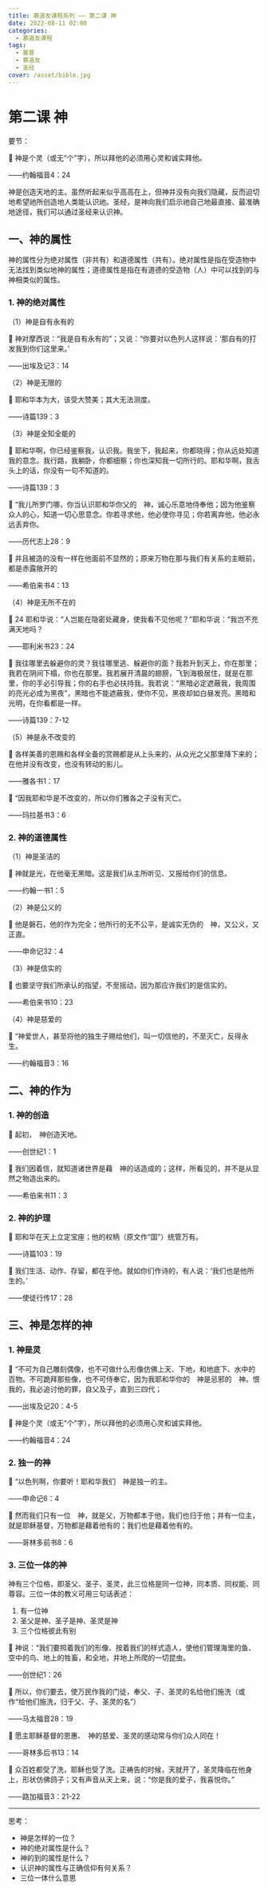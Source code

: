 ```yaml
---
title: 慕道友课程系列 —— 第二课 神
date: 2022-08-11 02:00
categories:
  - 慕道友课程
tags:
  - 基督
  - 慕道友
  - 圣经
cover: /asset/bible.jpg
---
```


# 第二课 神

要节：

<aside>
📙 神是个灵（或无“个”字），所以拜他的必须用心灵和诚实拜他。

——约翰福音4：24

</aside>

神是创造天地的主。虽然听起来似乎高高在上，但神并没有向我们隐藏，反而迫切地希望祂所创造地人类能认识祂。圣经，是神向我们启示祂自己地最直接、最准确地途径，我们可以通过圣经来认识神。

## 一、神的属性

神的属性分为绝对属性（非共有）和道德属性（共有）。绝对属性是指在受造物中无法找到类似地神的属性；道德属性是指在有道德的受造物（人）中可以找到的与神相类似的属性。

### 1. 神的绝对属性

（1）神是自有永有的

<aside>
📙 神对摩西说：“我是自有永有的”；又说：“你要对以色列人这样说：‘那自有的打发我到你们这里来。’

——出埃及记3：14

</aside>

（2）神是无限的

<aside>
📙 耶和华本为大，该受大赞美；其大无法测度。

——诗篇139：3

</aside>

（3）神是全知全能的

<aside>
📙 耶和华啊，你已经鉴察我，认识我。我坐下，我起来，你都晓得；你从远处知道我的意念。我行路，我躺卧，你都细察；你也深知我一切所行的。耶和华啊，我舌头上的话，你没有一句不知道的。

——诗篇139：3

📙 “我儿所罗门哪，你当认识耶和华你父的　神，诚心乐意地侍奉他；因为他鉴察众人的心，知道一切心思意念。你若寻求他，他必使你寻见；你若离弃他，他必永远丢弃你。

——历代志上28：9

📙 并且被造的没有一样在他面前不显然的；原来万物在那与我们有关系的主眼前，都是赤露敞开的

——希伯来书4：13

</aside>

（4）神是无所不在的

<aside>
📙 24 耶和华说：“人岂能在隐密处藏身，使我看不见他呢？”耶和华说：“我岂不充满天地吗？

——耶利米书23：24

📙 我往哪里去躲避你的灵？我往哪里逃、躲避你的面？我若升到天上，你在那里；我若在阴间下榻，你也在那里。我若展开清晨的翅膀，飞到海极居住，就是在那里，你的手必引导我；你的右手也必扶持我。我若说：“黑暗必定遮蔽我，我周围的亮光必成为黑夜”，黑暗也不能遮蔽我，使你不见，黑夜却如白昼发亮。黑暗和光明，在你看都是一样。

——诗篇139：7-12

</aside>

（5）神是永不改变的

<aside>
📙 各样美善的恩赐和各样全备的赏赐都是从上头来的，从众光之父那里降下来的；在他并没有改变，也没有转动的影儿。

——雅各书1：17

📙 “因我耶和华是不改变的，所以你们雅各之子没有灭亡。

——玛拉基书3：6

</aside>

### 2. 神的道德属性

（1）神是圣洁的

<aside>
📙 神就是光，在他毫无黑暗。这是我们从主所听见、又报给你们的信息。

——约翰一书1：5

</aside>

（2）神是公义的

<aside>
📙 他是磐石，他的作为完全；他所行的无不公平，是诚实无伪的　神，又公义，又正直。

——申命记32：4

</aside>

（3）神是信实的

<aside>
📙 也要坚守我们所承认的指望，不至摇动，因为那应许我们的是信实的。

——希伯来书10：23

</aside>

（4）神是慈爱的

<aside>
📙 “神爱世人，甚至将他的独生子赐给他们，叫一切信他的，不至灭亡，反得永生。

——约翰福音3：16

</aside>

## 二、神的作为

### 1. 神的创造

<aside>
📙 起初，　神创造天地。

——创世纪1：1

📙 我们因着信，就知道诸世界是藉　神的话造成的；这样，所看见的，并不是从显然之物造出来的。

——希伯来书11：3

</aside>

### 2. 神的护理

<aside>
📙 耶和华在天上立定宝座；他的权柄（原文作“国”）统管万有。

——诗篇103：19

📙 我们生活、动作、存留，都在乎他。就如你们作诗的，有人说：‘我们也是他所生的。’

——使徒行传17：28

</aside>

## 三、神是怎样的神

### 1. 神是灵

<aside>
📙 “不可为自己雕刻偶像，也不可做什么形像仿佛上天、下地，和地底下、水中的百物。不可跪拜那些像，也不可侍奉它，因为我耶和华你的　神是忌邪的　神。恨我的，我必追讨他的罪，自父及子，直到三四代；

——出埃及记20：4-5

📙 神是个灵（或无“个”字），所以拜他的必须用心灵和诚实拜他。

——约翰福音4：24

</aside>

### 2. 独一的神

<aside>
📙 “以色列啊，你要听！耶和华我们　神是独一的主。

——申命记6：4

📙 然而我们只有一位　神，就是父，万物都本于他，我们也归于他；并有一位主，就是耶稣基督，万物都是藉着他有的；我们也是藉着他有的。

——哥林多前书8：6

</aside>

### 3. 三位一体的神

神有三个位格，即圣父、圣子、圣灵，此三位格是同一位神，同本质、同权能、同尊容。三位一体的教义可用三句话表述：

1. 有一位神
2. 圣父是神、圣子是神、圣灵是神
3. 三个位格彼此有别

<aside>
📙 神说：“我们要照着我们的形像、按着我们的样式造人，使他们管理海里的鱼、空中的鸟、地上的牲畜，和全地，并地上所爬的一切昆虫。

——创世纪1：26

📙 所以，你们要去，使万民作我的门徒，奉父、子、圣灵的名给他们施洗（或作“给他们施洗，归于父、子、圣灵的名”）

——马太福音28：19

📙 愿主耶稣基督的恩惠、　神的慈爱、圣灵的感动常与你们众人同在！

——哥林多后书13：14

📙 众百姓都受了洗，耶稣也受了洗。正祷告的时候，天就开了，圣灵降临在他身上，形状仿佛鸽子；又有声音从天上来，说：“你是我的爱子，我喜悦你。”

——路加福音3：21-22

</aside>

---

思考：

- 神是怎样的一位？
- 神的绝对属性是什么？
- 神的到的属性是什么？
- 认识神的属性与正确信仰有何关系？
- 三位一体什么意思